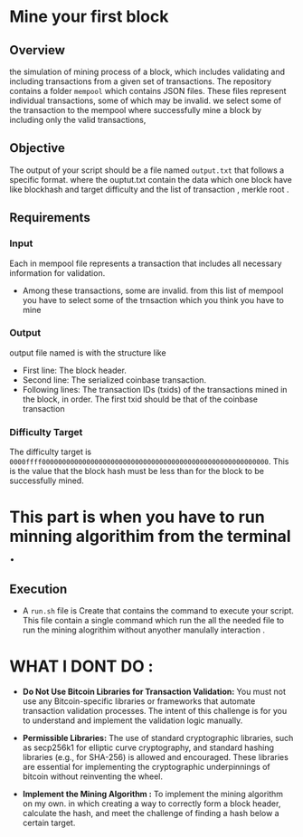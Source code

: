# Mine your first block

## Overview
the simulation of mining process of a block, which includes validating and including transactions from a given set of transactions.
The repository contains a folder `mempool` which contains JSON files. 
These files represent individual transactions, some of which may be invalid. 
we select some of the transaction to the mempool where successfully mine a block by including only the valid transactions,

## Objective

The output of your script should be a file named `output.txt` that follows a specific format.
where the ouptut.txt contain the data which one block have like blockhash and target difficulty and the list of transaction , merkle root . 

## Requirements
### Input
 Each in mempool file represents a transaction that includes all necessary information for validation.
- Among these transactions, some are invalid. from this list of mempool you have to select some of the trnsaction which you think you have to mine 
  

### Output
output file named is with the structure like 
- First line: The block header.
- Second line: The serialized coinbase transaction.
- Following lines: The transaction IDs (txids) of the transactions mined in the block, in order. The first txid should be that of the coinbase transaction

### Difficulty Target
The difficulty target is `0000ffff00000000000000000000000000000000000000000000000000000000`. This is the value that the block hash must be less than for the block to be successfully mined.


# This part is when you have to run minning algorithim from the terminal . 
## Execution
- A `run.sh` file is Create that contains the command to execute your script. This file contain a single command which run the all the needed file to run the mining alogrithim without anyother manulally interaction  .


<!-- # Solution
- **Design Approach:** Describe the approach you took to design your block construction program, explain all the key concepts of creating a valid block.

- **Implementation Details:** Provide pseudo code of your implementation, including sequence of logic, algorithms and variables used etc.

- **Results and Performance:** Present the results of your solution, and analyze the efficiency of your solution.

- **Conclusion:** Discuss any insights gained from solving the problem, and outline potential areas for future improvement or research. Include a list of references or resources consulted during the problem-solving process. -->

# WHAT I DONT DO : 

- **Do Not Use Bitcoin Libraries for Transaction Validation:** You must not use any Bitcoin-specific libraries or frameworks that automate transaction validation processes. The intent of this challenge is for you to understand and implement the validation logic manually.
  
- **Permissible Libraries:** The use of standard cryptographic libraries, such as secp256k1 for elliptic curve cryptography, and standard hashing libraries (e.g., for SHA-256) is allowed and encouraged. These libraries are essential for implementing the cryptographic underpinnings of bitcoin without reinventing the wheel.

- **Implement the Mining Algorithm :**  To implement the mining algorithm on my own. in which creating a way to correctly form a block header, calculate the hash, and meet the challenge of finding a hash below a certain target.


